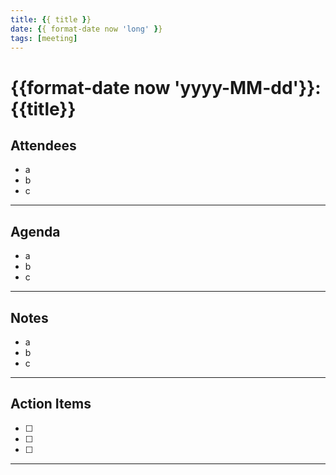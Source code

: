 ```yaml
---
title: {{ title }}
date: {{ format-date now 'long' }}
tags: [meeting]
---
```


# {{format-date now 'yyyy-MM-dd'}}: {{title}}

## Attendees

- a
- b
- c

---

## Agenda  

- a
- b
- c

---

## Notes

- a
- b
- c

---

## Action Items

- [ ] 
- [ ] 
- [ ] 

---

